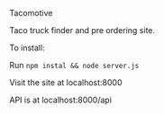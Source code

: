 Tacomotive

Taco truck finder and pre ordering site.

To install:

Run `npm instal && node server.js`

Visit the site at localhost:8000

API is at localhost:8000/api
